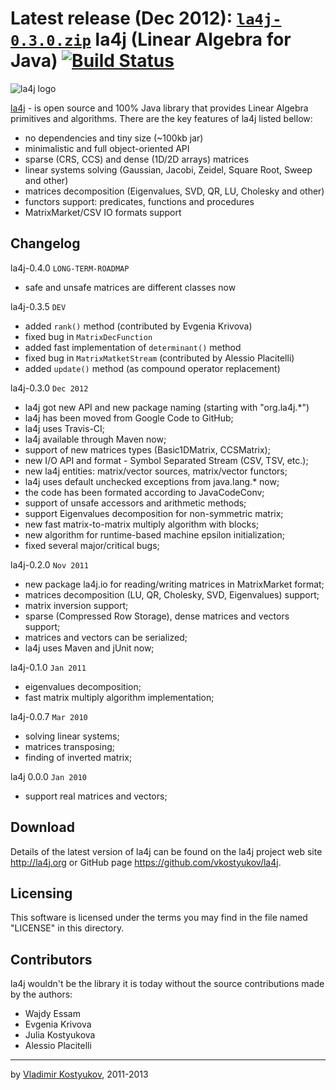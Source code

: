 Latest release (Dec 2012): <code>[la4j-0.3.0.zip](http://la4j.googlecode.com/files/la4j-0.3.0.zip)</code>
la4j (Linear Algebra for Java)  [![Build Status](https://travis-ci.org/vkostyukov/la4j.png?branch=master)](https://travis-ci.org/vkostyukov/la4j)
=============================

![la4j logo](https://raw.github.com/vkostyukov/la4j/master/la4j-logo.png) 

[la4j](http://la4j.org) - is open source and 100% Java library 
that provides Linear Algebra primitives and algorithms. There are the 
key features of la4j listed bellow:

- no dependencies and tiny size (~100kb jar)
- minimalistic and full object-oriented API
- sparse (CRS, CCS) and dense (1D/2D arrays) matrices
- linear systems solving (Gaussian, Jacobi, Zeidel, Square Root, Sweep and other)
- matrices decomposition (Eigenvalues, SVD, QR, LU, Cholesky and other)
- functors support: predicates, functions and procedures
- MatrixMarket/CSV IO formats support


Changelog
---------
la4j-0.4.0 <code>LONG-TERM-ROADMAP</code>
 * safe and unsafe matrices are different classes now

la4j-0.3.5 <code>DEV</code>
 * added ```rank()``` method (contributed by Evgenia Krivova)
 * fixed bug in ```MatrixDecFunction```
 * added fast implementation of ```determinant()``` method
 * fixed bug in ```MatrixMatketStream``` (contributed by Alessio Placitelli)
 * added ```update()``` method (as compound operator replacement)

la4j-0.3.0 <code>Dec 2012</code>
 * la4j got new API and new package naming (starting with "org.la4j.*")
 * la4j has been moved from Google Code to GitHub;
 * la4j uses Travis-CI;
 * la4j available through Maven now;
 * support of new matrices types (Basic1DMatrix, CCSMatrix);
 * new I/O API and format - Symbol Separated Stream (CSV, TSV, etc.);
 * new la4j entities: matrix/vector sources, matrix/vector functors;
 * la4j uses default unchecked exceptions from java.lang.* now;
 * the code has been formated according to JavaCodeConv;
 * support of unsafe accessors and arithmetic methods;
 * support Eigenvalues decomposition for non-symmetric matrix;
 * new fast matrix-to-matrix multiply algorithm with blocks;
 * new algorithm for runtime-based machine epsilon initialization;
 * fixed several major/critical bugs;
  
la4j-0.2.0 <code>Nov 2011</code>
 * new package la4j.io for reading/writing matrices in MatrixMarket format;
 * matrices decomposition (LU, QR, Cholesky, SVD, Eigenvalues) support;
 * matrix inversion support;
 * sparse (Compressed Row Storage), dense matrices and vectors support;
 * matrices and vectors can be serialized;
 * la4j uses Maven and jUnit now;
 
la4j-0.1.0 <code>Jan 2011</code>
 * eigenvalues decomposition;
 * fast matrix multiply algorithm implementation;
 
la4j-0.0.7 <code>Mar 2010</code>
 * solving linear systems;
 * matrices transposing;
 * finding of inverted matrix;
 
la4j 0.0.0 <code>Jan 2010</code>
 * support real matrices and vectors;
 
 
Download
--------
 
 Details of the latest version of la4j can be found on the la4j
 project web site <http://la4j.org> or GitHub page 
 <https://github.com/vkostyukov/la4j>.
 
 
Licensing
---------
 
 This software is licensed under the terms you may find in the file 
 named "LICENSE" in this directory.
 
 
Contributors
------------

la4j wouldn't be the library it is today without the source contributions 
made by the authors:
- Wajdy Essam
- Evgenia Krivova
- Julia Kostyukova
- Alessio Placitelli

----
by [Vladimir Kostyukov](http://vkostyukov.ru), 2011-2013
